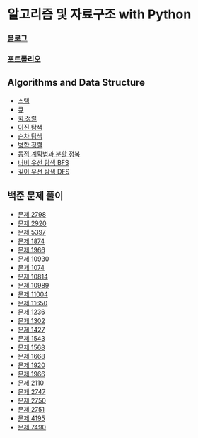 # 알고리즘 및 자료구조 with Python

### [블로그](https://da-journal.com)
### [포트폴리오](https://noiseless-sofa-93c.notion.site/05810965d1fb4e88837bc717d934e8b8)

## Algorithms and Data Structure
- [스택](https://github.com/DAWUNHAN/algorithms-and-dataStructure/blob/master/%EC%8A%A4%ED%83%9D%20(Stack).ipynb)
- [큐](https://github.com/DAWUNHAN/Algorithms-and-DataStructure/blob/master/Queue.ipynb)
- [퀵 정렬](https://github.com/DAWUNHAN/Algorithms-and-DataStructure/blob/master/Quick%20Sort%20%ED%80%B5%20%EC%A0%95%EB%A0%AC.ipynb)
- [이진 탐색](https://github.com/DAWUNHAN/Algorithms-and-DataStructure/blob/master/%EC%9D%B4%EC%A7%84%20%ED%83%90%EC%83%89%20(Binary%20Search).ipynb)
- [순차 탐색](https://github.com/DAWUNHAN/Algorithms-and-DataStructure/blob/master/%EC%88%9C%EC%B0%A8%20%ED%83%90%EC%83%89%20(Sequential%20Search).ipynb)
- [병합 정렬](https://github.com/DAWUNHAN/Algorithms-and-DataStructure/blob/master/%EB%B3%91%ED%95%A9%20%EC%A0%95%EB%A0%AC%20(Merge%20Sort).ipynb)
- [동적 계획법과 분할 정복](https://github.com/DAWUNHAN/Algorithms-and-DataStructure/blob/master/%EB%8F%99%EC%A0%81%20%EA%B3%84%ED%9A%8D%EB%B2%95%20(Dynamic%20Programming)%EA%B3%BC%20%EB%B6%84%ED%95%A0%20%EC%A0%95%EB%B3%B5%20(Divide%20and%20Conquer).ipynb)
- [너비 우선 탐색 BFS](https://github.com/DAWUNHAN/Algorithms-and-DataStructure/blob/master/%EB%84%88%EB%B9%84%20%EC%9A%B0%EC%84%A0%20%ED%83%90%EC%83%89%20(Breadth-First%20Search).ipynb)
- [깊이 우선 탐색 DFS](https://github.com/DAWUNHAN/Algorithms-and-DataStructure/blob/master/%EA%B9%8A%EC%9D%B4%20%EC%9A%B0%EC%84%A0%20%ED%83%90%EC%83%89%20(Depth-First%20Search).ipynb)

## 백준 문제 풀이
- [문제 2798](https://github.com/DAWUNHAN/Algorithms-and-DataStructure/blob/master/백준%20문제풀이/%5B%EB%B0%B1%EC%A4%80%5D%202798.ipynb)
- [문제 2920](https://github.com/DAWUNHAN/Algorithms-and-DataStructure/blob/master/백준%20문제풀이/%5B%EB%B0%B1%EC%A4%80%5D%202920.ipynb)
- [문제 5397](https://github.com/DAWUNHAN/Algorithms-and-DataStructure/blob/master/백준%20문제풀이/%5B%EB%B0%B1%EC%A4%80%5D%205397%20%ED%82%A4%EB%A1%9C%EA%B1%B0.ipynb)
- [문제 1874](https://github.com/DAWUNHAN/Algorithms-and-DataStructure/blob/master/백준%20문제풀이/%5B%EB%B0%B1%EC%A4%80%5D%201874%20%EC%8A%A4%ED%83%9D%20%EC%88%98%EC%97%B4.ipynb)
- [문제 1966](https://github.com/DAWUNHAN/Algorithms-and-DataStructure/blob/master/백준%20문제풀이/%5B%EB%B0%B1%EC%A4%80%5D%201966%20%ED%81%90.ipynb)
- [문제 10930](https://github.com/DAWUNHAN/Algorithms-and-DataStructure/blob/master/백준%20문제풀이/%5B%EB%B0%B1%EC%A4%80%5D%2010930%20SHA-256.ipynb)
- [문제 1074](https://github.com/DAWUNHAN/Algorithms-and-DataStructure/blob/master/%EB%B0%B1%EC%A4%80%20%EB%AC%B8%EC%A0%9C%ED%92%80%EC%9D%B4/%5B%EB%B0%B1%EC%A4%80%5D%201074%20z%20(%EC%9E%AC%EA%B7%80%ED%95%A8%EC%88%98).ipynb)
- [문제 10814](https://github.com/DAWUNHAN/Algorithms-and-DataStructure/blob/master/%EB%B0%B1%EC%A4%80%20%EB%AC%B8%EC%A0%9C%ED%92%80%EC%9D%B4/%5B%EB%B0%B1%EC%A4%80%5D%2010814%20%EB%82%98%EC%9D%B4%20%EC%88%9C%EC%9C%BC%EB%A1%9C%20%EC%A0%95%EB%A0%AC.ipynb)
- [문제 10989](https://github.com/DAWUNHAN/Algorithms-and-DataStructure/blob/master/%EB%B0%B1%EC%A4%80%20%EB%AC%B8%EC%A0%9C%ED%92%80%EC%9D%B4/%5B%EB%B0%B1%EC%A4%80%5D%2010989.ipynb)
- [문제 11004](https://github.com/DAWUNHAN/Algorithms-and-DataStructure/blob/master/%EB%B0%B1%EC%A4%80%20%EB%AC%B8%EC%A0%9C%ED%92%80%EC%9D%B4/%5B%EB%B0%B1%EC%A4%80%5D%2011004%20k%EB%B2%88%EC%A7%B8%20%EC%88%98.ipynb)
- [문제 11650](https://github.com/DAWUNHAN/Algorithms-and-DataStructure/blob/master/%EB%B0%B1%EC%A4%80%20%EB%AC%B8%EC%A0%9C%ED%92%80%EC%9D%B4/%5B%EB%B0%B1%EC%A4%80%5D%2011650%20%EC%A2%8C%ED%91%9C%20%EC%A0%95%EB%A0%AC%ED%95%98%EA%B8%B0.ipynb)
- [문제 1236](https://github.com/DAWUNHAN/Algorithms-and-DataStructure/blob/master/%EB%B0%B1%EC%A4%80%20%EB%AC%B8%EC%A0%9C%ED%92%80%EC%9D%B4/%5B%EB%B0%B1%EC%A4%80%5D%201236%20%EC%84%B1%20%EC%A7%80%ED%82%A4%EA%B8%B0.ipynb)
- [문제 1302](https://github.com/DAWUNHAN/Algorithms-and-DataStructure/blob/master/%EB%B0%B1%EC%A4%80%20%EB%AC%B8%EC%A0%9C%ED%92%80%EC%9D%B4/%5B%EB%B0%B1%EC%A4%80%5D%201302%20%EB%B2%A0%EC%8A%A4%ED%8A%B8%EC%85%80%EB%9F%AC.ipynb)
- [문제 1427](https://github.com/DAWUNHAN/Algorithms-and-DataStructure/blob/master/%EB%B0%B1%EC%A4%80%20%EB%AC%B8%EC%A0%9C%ED%92%80%EC%9D%B4/%5B%EB%B0%B1%EC%A4%80%5D%201427.ipynb)
- [문제 1543](https://github.com/DAWUNHAN/Algorithms-and-DataStructure/blob/master/%EB%B0%B1%EC%A4%80%20%EB%AC%B8%EC%A0%9C%ED%92%80%EC%9D%B4/%5B%EB%B0%B1%EC%A4%80%5D%201543%20%EB%AC%B8%EC%84%9C%20%EA%B2%80%EC%83%89.ipynb)
- [문제 1568](https://github.com/DAWUNHAN/Algorithms-and-DataStructure/blob/master/%EB%B0%B1%EC%A4%80%20%EB%AC%B8%EC%A0%9C%ED%92%80%EC%9D%B4/%5B%EB%B0%B1%EC%A4%80%5D%201568%20%EC%83%88.ipynb)
- [문제 1668](https://github.com/DAWUNHAN/Algorithms-and-DataStructure/blob/master/%EB%B0%B1%EC%A4%80%20%EB%AC%B8%EC%A0%9C%ED%92%80%EC%9D%B4/%5B%EB%B0%B1%EC%A4%80%5D%201668%20%ED%8A%B8%EB%A1%9C%ED%94%BC%20%EC%A7%84%EC%97%B4.ipynb)
- [문제 1920](https://github.com/DAWUNHAN/Algorithms-and-DataStructure/blob/master/%EB%B0%B1%EC%A4%80%20%EB%AC%B8%EC%A0%9C%ED%92%80%EC%9D%B4/%5B%EB%B0%B1%EC%A4%80%5D%201920.ipynb)
- [문제 1966](https://github.com/DAWUNHAN/Algorithms-and-DataStructure/blob/master/%EB%B0%B1%EC%A4%80%20%EB%AC%B8%EC%A0%9C%ED%92%80%EC%9D%B4/%5B%EB%B0%B1%EC%A4%80%5D%201966%20%ED%81%90.ipynb)
- [문제 2110](https://github.com/DAWUNHAN/Algorithms-and-DataStructure/blob/master/%EB%B0%B1%EC%A4%80%20%EB%AC%B8%EC%A0%9C%ED%92%80%EC%9D%B4/%5B%EB%B0%B1%EC%A4%80%5D%202110%20%EA%B3%B5%EC%9C%A0%EA%B8%B0%20%EC%84%A4%EC%B9%98.ipynb)
- [문제 2747](https://github.com/DAWUNHAN/Algorithms-and-DataStructure/blob/master/%EB%B0%B1%EC%A4%80%20%EB%AC%B8%EC%A0%9C%ED%92%80%EC%9D%B4/%5B%EB%B0%B1%EC%A4%80%5D%202747%20%ED%94%BC%EB%B3%B4%EB%82%98%EC%B9%98%20%EC%88%98%EC%97%B4.ipynb)
- [문제 2750](https://github.com/DAWUNHAN/Algorithms-and-DataStructure/blob/master/%EB%B0%B1%EC%A4%80%20%EB%AC%B8%EC%A0%9C%ED%92%80%EC%9D%B4/%5B%EB%B0%B1%EC%A4%80%5D%202750%20%EC%88%98%20%EC%A0%95%EB%A0%AC.ipynb)
- [문제 2751](https://github.com/DAWUNHAN/Algorithms-and-DataStructure/blob/master/%EB%B0%B1%EC%A4%80%20%EB%AC%B8%EC%A0%9C%ED%92%80%EC%9D%B4/%5B%EB%B0%B1%EC%A4%80%5D%202751%20%EC%88%98%20%EC%A0%95%EB%A0%AC%ED%95%98%EA%B8%B0%202.ipynb)
- [문제 4195](https://github.com/DAWUNHAN/Algorithms-and-DataStructure/blob/master/%EB%B0%B1%EC%A4%80%20%EB%AC%B8%EC%A0%9C%ED%92%80%EC%9D%B4/%5B%EB%B0%B1%EC%A4%80%5D%204195.ipynb)
- [문제 7490](https://github.com/DAWUNHAN/Algorithms-and-DataStructure/blob/master/%EB%B0%B1%EC%A4%80%20%EB%AC%B8%EC%A0%9C%ED%92%80%EC%9D%B4/%5B%EB%B0%B1%EC%A4%80%5D%207490%200%EB%A7%8C%EB%93%A4%EA%B8%B0.ipynb)
